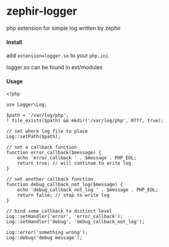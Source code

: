 # zephir-logger
php extension for simple log written by zephir

#### Install

add ``extension=logger.so`` to your ``php.ini``

logger.so can be found in ext/modules

#### Usage

```
<?php

use Logger\Log;

$path = '/var/log/php';
! file_exists($path) && mkdir('/var/log/php', 0777, true);

// set where log file to place
Log::setPath($path);

// set a callback function
function error_callback($message) {
	echo 'error callback ' . $message . PHP_EOL;
	return true; // will continue to write log
}

// set another callback function
function debug_callback_not_log($message) {
	echo 'debug_callback_not_log ' . $message . PHP_EOL;
	return false; // stop to write log
}

// bind some callback to distinct level
Log::setHandler('error', 'error_callback');
Log::setHandler('debug', 'debug_callback_not_log');

Log::error('something wrong');
Log::debug('debug message');
```

